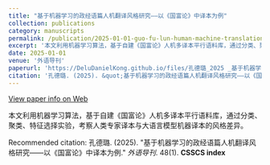 ```yaml
---
title: "基于机器学习的政经语篇人机翻译风格研究——以《国富论》中译本为例"
collection: publications
category: manuscripts
permalink: /publication/2025-01-01-guo-fu-lun-human-machine-translation-style
excerpt: '本文利用机器学习算法，基于自建《国富论》人机多译本平行语料库，通过分类、聚类、特征选择实验，考察人类专家译本与大语言模型机器译本的风格差异。'
date: 2025-01-01
venue: '外语导刊'
paperurl: 'https://DeluDanielKong.github.io/files/孔德璐_2025 _基于机器学习的政经语篇人机翻译风格研究——以《国富论》中译本为例.pdf'
citation: '孔德璐. (2025). &quot;基于机器学习的政经语篇人机翻译风格研究——以《国富论》中译本为例.&quot; <i>外语导刊</i>. 48(1).'
---
```


<a href='https://kns.cnki.net/KCMS/detail/detail.aspx?dbcode=CJFQ&dbname=CJFDAUTO&filename=JFJW202501014'>View paper info on Web</a>

本文利用机器学习算法，基于自建《国富论》人机多译本平行语料库，通过分类、聚类、特征选择实验，考察人类专家译本与大语言模型机器译本的风格差异。

Recommended citation: 孔德璐. (2025). "基于机器学习的政经语篇人机翻译风格研究——以《国富论》中译本为例." <i>外语导刊</i>. 48(1). **CSSCS index**